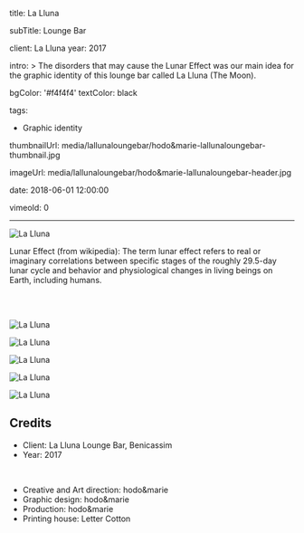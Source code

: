 title: La Lluna

subTitle: Lounge Bar

client: La Lluna
year: 2017

intro: >
  The disorders that may cause the Lunar Effect was our main idea for the graphic identity of this lounge bar called La Lluna (The Moon).

bgColor: '#f4f4f4'
textColor: black

tags:
  - Graphic identity

thumbnailUrl: media/lallunaloungebar/hodo&marie-lallunaloungebar-thumbnail.jpg

imageUrl: media/lallunaloungebar/hodo&marie-lallunaloungebar-header.jpg

date: 2018-06-01 12:00:00

vimeoId: 0


---

<div class="gallery gallery-1">

![La Lluna](/media/lallunaloungebar/hodo&marie-lallunaloungebar-01.jpg)

</div>


Lunar Effect (from wikipedia): The term lunar effect refers to real or imaginary correlations between specific stages of the roughly 29.5-day lunar cycle and behavior and physiological changes in living beings on Earth, including humans. 


<br><br>

<div class="gallery gallery-1">

![La Lluna](/media/lallunaloungebar/hodo&marie-lallunaloungebar-02.png)

</div>

<div class="gallery gallery-2">

![La Lluna](/media/lallunaloungebar/hodo&marie-lallunaloungebar-03.jpg)

![La Lluna](/media/lallunaloungebar/hodo&marie-lallunaloungebar-04.jpg)

</div>

<div class="gallery gallery-1">

![La Lluna](/media/lallunaloungebar/hodo&marie-lallunaloungebar-05.jpg)

</div>

<div class="gallery gallery-1">

![La Lluna](/media/lallunaloungebar/hodo&marie-lallunaloungebar-06.jpg)

</div>

## Credits

* Client: La Lluna Lounge Bar, Benicassim
* Year: 2017  

<br>

* Creative and Art direction: hodo&marie
* Graphic design: hodo&marie
* Production: hodo&marie
* Printing house: Letter Cotton

